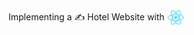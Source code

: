 Implementing a ✍ Hotel Website with <img src="./hotel-website-proj/public/logo192.png" alt="React" width="27" height="27" style="vertical-align: bottom; margin-right: 5px;">
